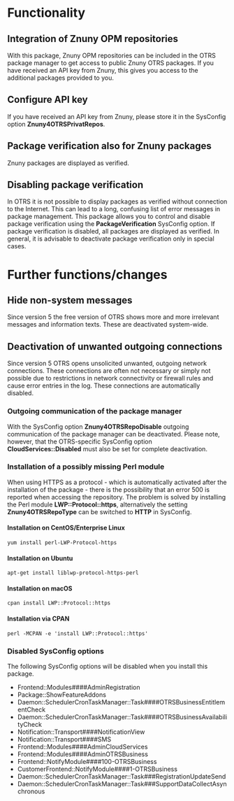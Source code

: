 # Functionality

## Integration of Znuny OPM repositories
With this package, Znuny OPM repositories can be included in the OTRS package manager to get access to public Znuny OTRS packages. If you have received an API key from Znuny, this gives you access to the additional packages provided to you.

## Configure API key
If you have received an API key from Znuny, please store it in the SysConfig option __Znuny4OTRSPrivatRepos__.

## Package verification also for Znuny packages
Znuny packages are displayed as verified.

## Disabling package verification
In OTRS it is not possible to display packages as verified without connection to the Internet. This can lead to a long, confusing list of error messages in package management. This package allows you to control and disable package verification using the __PackageVerification__ SysConfig option. If package verification is disabled, all packages are displayed as verified. In general, it is advisable to deactivate package verification only in special cases.

# Further functions/changes

## Hide non-system messages

Since version 5 the free version of OTRS shows more and more irrelevant messages and information texts. These are deactivated system-wide.

## Deactivation of unwanted outgoing connections

Since version 5 OTRS opens unsolicited unwanted, outgoing network connections. These connections are often not necessary or simply not possible due to restrictions in network connectivity or firewall rules and cause error entries in the log. These connections are automatically disabled.

### Outgoing communication of the package manager
With the SysConfig option __Znuny4OTRSRepoDisable__ outgoing communication of the package manager can be deactivated. Please note, however, that the OTRS-specific SysConfig option __CloudServices::Disabled__ must also be set for complete deactivation.

### Installation of a possibly missing Perl module
When using HTTPS as a protocol - which is automatically activated after the installation of the package - there is the possibility that an error 500 is reported when accessing the repository. The problem is solved by installing the Perl module __LWP::Protocol::https__, alternatively the setting __Znuny4OTRSRepoType__ can be switched to __HTTP__ in SysConfig.

#### Installation on CentOS/Enterprise Linux
```
yum install perl-LWP-Protocol-https
```
#### Installation on Ubuntu
```
apt-get install liblwp-protocol-https-perl
```
#### Installation on macOS
```
cpan install LWP::Protocol::https
```
#### Installation via CPAN
```
perl -MCPAN -e 'install LWP::Protocol::https'
```

### Disabled SysConfig options
The following SysConfig options will be disabled when you install this package.

- Frontend::Modules####AdminRegistration
- Package::ShowFeatureAddons
- Daemon::SchedulerCronTaskManager::Task####OTRSBusinessEntitlementCheck
- Daemon::SchedulerCronTaskManager::Task####OTRSBusinessAvailabilityCheck
- Notification::Transport####NotificationView
- Notification::Transport####SMS
- Frontend::Modules####AdminCloudServices
- Frontend::Modules####AdminOTRSBusiness
- Frontend::NotifyModule####100-OTRSBusiness
- CustomerFrontend::NotifyModule####1-OTRSBusiness
- Daemon::SchedulerCronTaskManager::Task###RegistrationUpdateSend
- Daemon::SchedulerCronTaskManager::Task###SupportDataCollectAsynchronous
